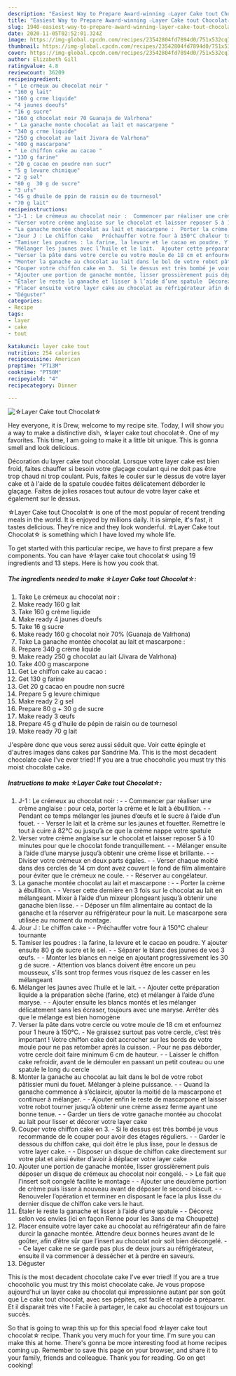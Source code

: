 ```yaml
---
description: "Easiest Way to Prepare Award-winning ☆Layer Cake tout Chocolat☆"
title: "Easiest Way to Prepare Award-winning ☆Layer Cake tout Chocolat☆"
slug: 1940-easiest-way-to-prepare-award-winning-layer-cake-tout-chocolat
date: 2020-11-05T02:52:01.324Z
image: https://img-global.cpcdn.com/recipes/23542804fd7894d0/751x532cq70/☆layer-cake-tout-chocolat☆-photo-principale-de-la-recette.jpg
thumbnail: https://img-global.cpcdn.com/recipes/23542804fd7894d0/751x532cq70/☆layer-cake-tout-chocolat☆-photo-principale-de-la-recette.jpg
cover: https://img-global.cpcdn.com/recipes/23542804fd7894d0/751x532cq70/☆layer-cake-tout-chocolat☆-photo-principale-de-la-recette.jpg
author: Elizabeth Gill
ratingvalue: 4.8
reviewcount: 36209
recipeingredient:
- " Le crmeux au chocolat noir "
- "160 g lait"
- "160 g crme liquide"
- "4 jaunes doeufs"
- "16 g sucre"
- "160 g chocolat noir 70 Guanaja de Valrhona"
- " La ganache monte chocolat au lait et mascarpone "
- "340 g crme liquide"
- "250 g chocolat au lait Jivara de Valrhona"
- "400 g mascarpone"
- " Le chiffon cake au cacao "
- "130 g farine"
- "20 g cacao en poudre non sucr"
- "5 g levure chimique"
- "2 g sel"
- "80 g  30 g de sucre"
- "3 ufs"
- "45 g dhuile de ppin de raisin ou de tournesol"
- "70 g lait"
recipeinstructions:
- "J-1 : Le crémeux au chocolat noir :  Commencer par réaliser une crème anglaise : pour cela, porter la crème et le lait à ébullition.  Pendant ce temps mélanger les jaunes d’œufs et le sucre à l’aide d’un fouet.  Verser le lait et la crème sur les jaunes et fouetter. Remettre le tout à cuire à 82°C ou jusqu’à ce que la crème nappe votre spatule"
- "Verser votre crème anglaise sur le chocolat et laisser reposer 5 à 10 minutes pour que le chocolat fonde tranquillement.  Mélanger ensuite à l’aide d’une maryse jusqu’à obtenir une crème lisse et brillante.  Diviser votre crémeux en deux parts égales.  Verser chaque moitié dans des cercles de 14 cm dont avez couvert le fond de film alimentaire pour éviter que le crémeux ne coule.  Réserver au congélateur."
- "La ganache montée chocolat au lait et mascarpone :  Porter la crème à ébullition.  Verser cette dernière en 3 fois sur le chocolat au lait en mélangeant. Mixer à l’aide d’un mixeur plongeant jusqu’à obtenir une ganache bien lisse.  Déposer un film alimentaire au contact de la ganache et la réserver au réfrigérateur pour la nuit. Le mascarpone sera utilisée au moment du montage."
- "Jour J : Le chiffon cake   Préchauffer votre four à 150°C chaleur tournante"
- "Tamiser les poudres : la farine, la levure et le cacao en poudre. Y ajouter ensuite 80 g de sucre et le sel.  Séparer le blanc des jaunes de vos 3 œufs.  Monter les blancs en neige en ajoutant progressivement les 30 g de sucre.  Attention vos blancs doivent être encore un peu mousseux, s’ils sont trop fermes vous risquez de les casser en les mélangeant"
- "Mélanger les jaunes avec l’huile et le lait.  Ajouter cette préparation liquide a la préparation sèche (farine, etc) et mélanger à l’aide d’une maryse.  Ajouter ensuite les blancs montés et les mélanger délicatement sans les écraser, toujours avec une maryse. Arrêter dès que le mélange est bien homogène"
- "Verser la pâte dans votre cercle ou votre moule de 18 cm et enfournez pour 1 heure à 150°C. Ne graissez surtout pas votre cercle, c’est très important ! Votre chiffon cake doit accrocher sur les bords de votre moule pour ne pas retomber après la cuisson. Pour ne pas déborder, votre cercle doit faire minimum 6 cm de hauteur.  Laisser le chiffon cake refroidir, avant de le démouler en passant un petit couteau ou une spatule le long du cercle"
- "Monter la ganache au chocolat au lait dans le bol de votre robot pâtissier muni du fouet. Mélanger à pleine puissance.  Quand la ganache commence à s’éclaircir, ajouter la moitié de la mascarpone et continuer à mélanger.  Ajouter enfin le reste de mascarpone et laisser votre robot tourner jusqu’à obtenir une crème assez ferme ayant une bonne tenue.  Garder un tiers de votre ganache montée au chocolat au lait pour lisser et décorer votre layer cake"
- "Couper votre chiffon cake en 3.  Si le dessus est très bombé je vous recommande de le couper pour avoir des étages réguliers.  Garder le dessous du chiffon cake, qui doit être le plus lisse, pour le dessus de votre layer cake.  Disposer un disque de chiffon cake directement sur votre plat et ainsi éviter d’avoir à déplacer votre layer cake"
- "Ajouter une portion de ganache montée, lisser grossièrement puis déposer un disque de crémeux au chocolat noir congelé.  &gt; Le fait que l&#39;insert soit congelé facilite le montage  Ajouter une deuxième portion de crème puis lisser à nouveau avant de déposer le second biscuit.  Renouveler l’opération et terminer en disposant le face la plus lisse du dernier disque de chiffon cake vers le haut."
- "Étaler le reste la ganache et lisser à l’aide d’une spatule  Décorez selon vos envies (ici en façon Renne pour les 3ans de ma Choupette)"
- "Placer ensuite votre layer cake au chocolat au réfrigérateur afin de faire durcir la ganache montée. Attendre deux bonnes heures avant de le goûter, afin d’être sûr que l’insert au chocolat noir soit bien décongelé.  Ce layer cake ne se garde pas plus de deux jours au réfrigérateur, ensuite il va commencer à dessécher et à perdre en saveurs."
- "Déguster"
categories:
- Recipe
tags:
- layer
- cake
- tout

katakunci: layer cake tout 
nutrition: 254 calories
recipecuisine: American
preptime: "PT13M"
cooktime: "PT50M"
recipeyield: "4"
recipecategory: Dinner

---
```



![☆Layer Cake tout Chocolat☆](https://img-global.cpcdn.com/recipes/23542804fd7894d0/751x532cq70/☆layer-cake-tout-chocolat☆-photo-principale-de-la-recette.jpg)

Hey everyone, it is Drew, welcome to my recipe site. Today, I will show you a way to make a distinctive dish, ☆layer cake tout chocolat☆. One of my favorites. This time, I am going to make it a little bit unique. This is gonna smell and look delicious.

Décoration du layer cake tout chocolat. Lorsque votre layer cake est bien froid, faites chauffer si besoin votre glaçage coulant qui ne doit pas être trop chaud ni trop coulant. Puis, faites le couler sur le dessus de votre layer cake et à l&#39;aide de la spatule coudée faites délicatement déborder le glaçage. Faites de jolies rosaces tout autour de votre layer cake et également sur le dessus.

☆Layer Cake tout Chocolat☆ is one of the most popular of recent trending meals in the world. It is enjoyed by millions daily. It is simple, it's fast, it tastes delicious. They're nice and they look wonderful. ☆Layer Cake tout Chocolat☆ is something which I have loved my whole life.


To get started with this particular recipe, we have to first prepare a few components. You can have ☆layer cake tout chocolat☆ using 19 ingredients and 13 steps. Here is how you cook that.

<!--inarticleads1-->

##### The ingredients needed to make ☆Layer Cake tout Chocolat☆:

1. Take  Le crémeux au chocolat noir :
1. Make ready 160 g lait
1. Take 160 g crème liquide
1. Make ready 4 jaunes d’oeufs
1. Take 16 g sucre
1. Make ready 160 g chocolat noir 70% (Guanaja de Valrhona)
1. Take  La ganache montée chocolat au lait et mascarpone :
1. Prepare 340 g crème liquide
1. Make ready 250 g chocolat au lait (Jivara de Valrhona)
1. Take 400 g mascarpone
1. Get  Le chiffon cake au cacao :
1. Get 130 g farine
1. Get 20 g cacao en poudre non sucré
1. Prepare 5 g levure chimique
1. Make ready 2 g sel
1. Prepare 80 g + 30 g de sucre
1. Make ready 3 œufs
1. Prepare 45 g d’huile de pépin de raisin ou de tournesol
1. Make ready 70 g lait


J&#39;espère donc que vous serez aussi séduit que. Voir cette épingle et d&#39;autres images dans cakes par Sandrine Ma. This is the most decadent chocolate cake I&#39;ve ever tried! If you are a true chocoholic you must try this moist chocolate cake. 

<!--inarticleads2-->

##### Instructions to make ☆Layer Cake tout Chocolat☆:

1. J-1 : Le crémeux au chocolat noir : -  - Commencer par réaliser une crème anglaise : pour cela, porter la crème et le lait à ébullition. -  - Pendant ce temps mélanger les jaunes d’œufs et le sucre à l’aide d’un fouet. -  - Verser le lait et la crème sur les jaunes et fouetter. Remettre le tout à cuire à 82°C ou jusqu’à ce que la crème nappe votre spatule
1. Verser votre crème anglaise sur le chocolat et laisser reposer 5 à 10 minutes pour que le chocolat fonde tranquillement. -  - Mélanger ensuite à l’aide d’une maryse jusqu’à obtenir une crème lisse et brillante. -  - Diviser votre crémeux en deux parts égales. -  - Verser chaque moitié dans des cercles de 14 cm dont avez couvert le fond de film alimentaire pour éviter que le crémeux ne coule. -  - Réserver au congélateur.
1. La ganache montée chocolat au lait et mascarpone : -  - Porter la crème à ébullition. -  - Verser cette dernière en 3 fois sur le chocolat au lait en mélangeant. Mixer à l’aide d’un mixeur plongeant jusqu’à obtenir une ganache bien lisse. -  - Déposer un film alimentaire au contact de la ganache et la réserver au réfrigérateur pour la nuit. Le mascarpone sera utilisée au moment du montage.
1. Jour J : Le chiffon cake  -  - Préchauffer votre four à 150°C chaleur tournante
1. Tamiser les poudres : la farine, la levure et le cacao en poudre. Y ajouter ensuite 80 g de sucre et le sel. -  - Séparer le blanc des jaunes de vos 3 œufs. -  - Monter les blancs en neige en ajoutant progressivement les 30 g de sucre.  - Attention vos blancs doivent être encore un peu mousseux, s’ils sont trop fermes vous risquez de les casser en les mélangeant
1. Mélanger les jaunes avec l’huile et le lait. -  - Ajouter cette préparation liquide a la préparation sèche (farine, etc) et mélanger à l’aide d’une maryse. -  - Ajouter ensuite les blancs montés et les mélanger délicatement sans les écraser, toujours avec une maryse. Arrêter dès que le mélange est bien homogène
1. Verser la pâte dans votre cercle ou votre moule de 18 cm et enfournez pour 1 heure à 150°C. - Ne graissez surtout pas votre cercle, c’est très important ! Votre chiffon cake doit accrocher sur les bords de votre moule pour ne pas retomber après la cuisson. - Pour ne pas déborder, votre cercle doit faire minimum 6 cm de hauteur. -  - Laisser le chiffon cake refroidir, avant de le démouler en passant un petit couteau ou une spatule le long du cercle
1. Monter la ganache au chocolat au lait dans le bol de votre robot pâtissier muni du fouet. Mélanger à pleine puissance. -  - Quand la ganache commence à s’éclaircir, ajouter la moitié de la mascarpone et continuer à mélanger. -  - Ajouter enfin le reste de mascarpone et laisser votre robot tourner jusqu’à obtenir une crème assez ferme ayant une bonne tenue. -  - Garder un tiers de votre ganache montée au chocolat au lait pour lisser et décorer votre layer cake
1. Couper votre chiffon cake en 3.  - Si le dessus est très bombé je vous recommande de le couper pour avoir des étages réguliers. -  - Garder le dessous du chiffon cake, qui doit être le plus lisse, pour le dessus de votre layer cake. -  - Disposer un disque de chiffon cake directement sur votre plat et ainsi éviter d’avoir à déplacer votre layer cake
1. Ajouter une portion de ganache montée, lisser grossièrement puis déposer un disque de crémeux au chocolat noir congelé.  - &gt; Le fait que l&#39;insert soit congelé facilite le montage -  - Ajouter une deuxième portion de crème puis lisser à nouveau avant de déposer le second biscuit. -  - Renouveler l’opération et terminer en disposant le face la plus lisse du dernier disque de chiffon cake vers le haut.
1. Étaler le reste la ganache et lisser à l’aide d’une spatule -  - Décorez selon vos envies (ici en façon Renne pour les 3ans de ma Choupette)
1. Placer ensuite votre layer cake au chocolat au réfrigérateur afin de faire durcir la ganache montée. Attendre deux bonnes heures avant de le goûter, afin d’être sûr que l’insert au chocolat noir soit bien décongelé. -  - Ce layer cake ne se garde pas plus de deux jours au réfrigérateur, ensuite il va commencer à dessécher et à perdre en saveurs.
1. Déguster


This is the most decadent chocolate cake I&#39;ve ever tried! If you are a true chocoholic you must try this moist chocolate cake. Je vous propose aujourd&#39;hui un layer cake au chocolat qui impressionne autant par son goût que Le cake tout chocolat, avec ses pépites, est facile et rapide à préparer. Et il disparait très vite ! Facile à partager, le cake au chocolat est toujours un succès. 

So that is going to wrap this up for this special food ☆layer cake tout chocolat☆ recipe. Thank you very much for your time. I'm sure you can make this at home. There's gonna be more interesting food at home recipes coming up. Remember to save this page on your browser, and share it to your family, friends and colleague. Thank you for reading. Go on get cooking!
